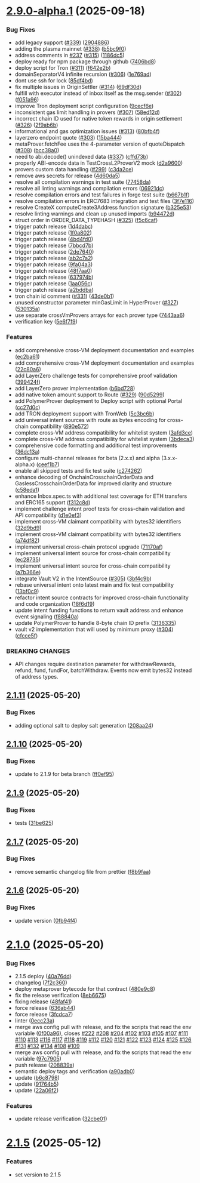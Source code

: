 # [2.9.0-alpha.1](https://github.com/eco/eco-routes/compare/v2.8.12...v2.9.0-alpha.1) (2025-09-18)


### Bug Fixes

* add legacy support ([#339](https://github.com/eco/eco-routes/issues/339)) ([2904886](https://github.com/eco/eco-routes/commit/29048868569cd98a99501c631b49f08472922a94))
* adding the plasma mainnet ([#338](https://github.com/eco/eco-routes/issues/338)) ([b5bc9f0](https://github.com/eco/eco-routes/commit/b5bc9f015856b710a1909a87e69eeef877b87eff))
* address comments in [#237](https://github.com/eco/eco-routes/issues/237) ([#315](https://github.com/eco/eco-routes/issues/315)) ([1186dc5](https://github.com/eco/eco-routes/commit/1186dc5fb80f86a01b1161ee27da2c72a723000c))
* deploy ready for npm package through github ([7406bd8](https://github.com/eco/eco-routes/commit/7406bd825d91f0f23110e3f79f04d47ad0a5d559))
* deploy script for Tron ([#311](https://github.com/eco/eco-routes/issues/311)) ([f642e2b](https://github.com/eco/eco-routes/commit/f642e2b62cc06ace73f31aed9470c64e099d0641))
* domainSeparatorV4 infinite recursion ([#306](https://github.com/eco/eco-routes/issues/306)) ([1e769ad](https://github.com/eco/eco-routes/commit/1e769ad79a902789a3276afbe93d6275366534eb))
* dont use ssh for lock ([85df4bd](https://github.com/eco/eco-routes/commit/85df4bd40e1c14faa3a935cded9c448715d854f7))
* fix multiple issues in OriginSettler ([#314](https://github.com/eco/eco-routes/issues/314)) ([69df30d](https://github.com/eco/eco-routes/commit/69df30d8039840f049265573385688f48b930e89))
* fulfill with executor instead of inbox itself as the msg.sender ([#302](https://github.com/eco/eco-routes/issues/302)) ([f051a96](https://github.com/eco/eco-routes/commit/f051a963006760daf1803d25969ff8db5f56ffec))
* improve Tron deployment script configuration ([9cecf6e](https://github.com/eco/eco-routes/commit/9cecf6edcf3ef38460d9ba1b8377d973c7e3f1c3))
* inconsistent gas limit handling in provers ([#307](https://github.com/eco/eco-routes/issues/307)) ([58ed12d](https://github.com/eco/eco-routes/commit/58ed12dbc8b9b1cc560ad90468c0f77df8876492))
* incorrect chain ID used for native token rewards in origin settlement ([#326](https://github.com/eco/eco-routes/issues/326)) ([2f9ab6b](https://github.com/eco/eco-routes/commit/2f9ab6bf2c0d40807454d9b040f78d7ac207d2b2))
* informational and gas optimization issues ([#313](https://github.com/eco/eco-routes/issues/313)) ([80bfb4f](https://github.com/eco/eco-routes/commit/80bfb4fe551e4b994c51d4aa19a7e116508ff418))
* layerzero endpoint quote ([#303](https://github.com/eco/eco-routes/issues/303)) ([15ba444](https://github.com/eco/eco-routes/commit/15ba4446b889e386a63b2a9f5a0adbd454060eea))
* metaProver.fetchFee uses the 4-parameter version of quoteDispatch ([#308](https://github.com/eco/eco-routes/issues/308)) ([bcc38a0](https://github.com/eco/eco-routes/commit/bcc38a03e1f45cbe0bbc95907f26672aac5d5bcd))
* need to abi.decode() unindexed data ([#337](https://github.com/eco/eco-routes/issues/337)) ([cffd73b](https://github.com/eco/eco-routes/commit/cffd73b21674f44f9c202faa63935d9e245299d6))
* properly ABI-encode data in TestCrossL2ProverV2 mock ([d2a9600](https://github.com/eco/eco-routes/commit/d2a96004c8505dc52f41c71c296ea129767c67dc))
* provers custom data handling ([#299](https://github.com/eco/eco-routes/issues/299)) ([c3da2ce](https://github.com/eco/eco-routes/commit/c3da2ce00431b4334dbe8ac52a0af8df43bc812d))
* remove aws secrets for release ([4d60da5](https://github.com/eco/eco-routes/commit/4d60da5b251a38b287d2da74a2bb3c38c97c88ea))
* resolve all compilation warnings in test suite ([77458da](https://github.com/eco/eco-routes/commit/77458dae2ebf4ce41b191fc50223f2f6641d663a))
* resolve all linting warnings and compilation errors ([06921dc](https://github.com/eco/eco-routes/commit/06921dc9706e0cafc7f6b73e0746dc9d7f3678db))
* resolve compilation errors and test failures in forge test suite ([b667b1f](https://github.com/eco/eco-routes/commit/b667b1fda3637a518b634a2a6087603836feb5cd))
* resolve compilation errors in ERC7683 integration and test files ([3f7e116](https://github.com/eco/eco-routes/commit/3f7e11647e28b99ea6dacd2c9b23a786638f42d6))
* resolve CreateX computeCreate3Address function signature ([b325e53](https://github.com/eco/eco-routes/commit/b325e536fb1090e86b6f2dbcbbf6163321bbccc5))
* resolve linting warnings and clean up unused imports ([b94472d](https://github.com/eco/eco-routes/commit/b94472d2c565e1a042f9ffe067b815122fbaf8aa))
* struct order in ORDER_DATA_TYPEHASH ([#325](https://github.com/eco/eco-routes/issues/325)) ([f5c6caf](https://github.com/eco/eco-routes/commit/f5c6caf072570cd57124bf28f4412809bb0debf9))
* trigger patch release ([1d4dabc](https://github.com/eco/eco-routes/commit/1d4dabc35b90cc7758cf1f9152a91687a619a457))
* trigger patch release ([1f0a802](https://github.com/eco/eco-routes/commit/1f0a802a3ff74ccb30859233741e9b30fbf5b7c2))
* trigger patch release ([4bd4fd0](https://github.com/eco/eco-routes/commit/4bd4fd07cd29cf8229460bb5587456ef6ad73e2a))
* trigger patch release ([7bbcd7b](https://github.com/eco/eco-routes/commit/7bbcd7b8c58848671577be5b873c6d7cfb84ce82))
* trigger patch release ([2de7640](https://github.com/eco/eco-routes/commit/2de76404f35b5ada864249bff55b5ca08286368b))
* trigger patch release ([ab2c7a2](https://github.com/eco/eco-routes/commit/ab2c7a2801eee099cce6f6a1ee444a1f75867260))
* trigger patch release ([9fa04a3](https://github.com/eco/eco-routes/commit/9fa04a375d29d425545b50ef03a09eab86035f14))
* trigger patch release ([48f7aa0](https://github.com/eco/eco-routes/commit/48f7aa0aa87db1168cd40f75b77c32ce9f7427e9))
* trigger patch release ([637974b](https://github.com/eco/eco-routes/commit/637974b24099e8c71a671baa9d4ed97681c8fb12))
* trigger patch release ([1aa056c](https://github.com/eco/eco-routes/commit/1aa056c00ad2979341881e51951e9db010b3a400))
* trigger patch release ([a2bddba](https://github.com/eco/eco-routes/commit/a2bddba06384790114bb4f6a2acacdde3b6f00dd))
* tron chain id comment ([#331](https://github.com/eco/eco-routes/issues/331)) ([43de0b1](https://github.com/eco/eco-routes/commit/43de0b1db5bee69ab0ee0a635d485eb589a18ddd))
* unused constructor parameter minGasLimit in HyperProver ([#327](https://github.com/eco/eco-routes/issues/327)) ([530135a](https://github.com/eco/eco-routes/commit/530135af288b302fffa31d940ea87c9b802f8f3a))
* use separate crossVmProvers arrays for each prover type ([7443aa6](https://github.com/eco/eco-routes/commit/7443aa6de6b73457c6fe30b88eab26cb9be1ae5f))
* verification key ([5e6f7f9](https://github.com/eco/eco-routes/commit/5e6f7f95507248937b2aca58f4f1bebc4cad4264))


### Features

* add comprehensive cross-VM deployment documentation and examples ([ec2ba61](https://github.com/eco/eco-routes/commit/ec2ba61ff9a67813bb6290e688e99b3f26e9f5d5))
* add comprehensive cross-VM deployment documentation and examples ([22c80a6](https://github.com/eco/eco-routes/commit/22c80a6f20d0531d25d1ffc2bdb44290f4c9ec91))
* add LayerZero challenge tests for comprehensive proof validation ([399424f](https://github.com/eco/eco-routes/commit/399424fe4fc8145213257488f3230d62ef945483))
* add LayerZero prover implementation ([b6bd728](https://github.com/eco/eco-routes/commit/b6bd728c20dbcf36293753f4f8353c556a26b931))
* add native token amount support to Route ([#329](https://github.com/eco/eco-routes/issues/329)) ([90d5299](https://github.com/eco/eco-routes/commit/90d52994b45e621a226e7d5ffc4e0d3645000bb6))
* add PolymerProver deployment to Deploy script with optional Portal ([cc27d0c](https://github.com/eco/eco-routes/commit/cc27d0c3fdfea6a8657e0a5a2e6bb7780d399a5a))
* add TRON deployment support with TronWeb ([5c3bc6b](https://github.com/eco/eco-routes/commit/5c3bc6bae3eae8f95fe015598fb1c7d15426a2df))
* add universal intent sources with route as bytes encoding for cross-chain compatibility ([890e572](https://github.com/eco/eco-routes/commit/890e572b83a9bd85e0f0d5ff610eba0566f8f936))
* complete cross-VM address compatibility for whitelist system ([3afd3ce](https://github.com/eco/eco-routes/commit/3afd3ce8eaf329e2a777ff90e84a78e3c79e8761))
* complete cross-VM address compatibility for whitelist system ([3bdeca3](https://github.com/eco/eco-routes/commit/3bdeca37ccc6d96ef43fb94ead94918eddcebbe4))
* comprehensive code formatting and additional test improvements ([36dc13a](https://github.com/eco/eco-routes/commit/36dc13a808f667198580c9a090cf2e93406f21aa))
* configure multi-channel releases for beta (2.x.x) and alpha (3.x.x-alpha.x) ([ceef1b7](https://github.com/eco/eco-routes/commit/ceef1b7c7e60882fc06fb61ca1591ee97c75f1e8))
* enable all skipped tests and fix test suite ([c274262](https://github.com/eco/eco-routes/commit/c27426230b386c804c621600a82aa118bb4585a7))
* enhance decoding of OnchainCrosschainOrderData and GaslessCrosschainOrderData for improved clarity and structure ([c58eda1](https://github.com/eco/eco-routes/commit/c58eda1bade3a90859d0cb0233938495eab19413))
* enhance Inbox.spec.ts with additional test coverage for ETH transfers and ERC165 support ([f312c8d](https://github.com/eco/eco-routes/commit/f312c8d5ea75f8c277884ed51b96083015daec9a))
* implement challenge intent proof tests for cross-chain validation and API compatibility ([d1e0ef3](https://github.com/eco/eco-routes/commit/d1e0ef3a912133b2f9f2fb06a4732747bc3ee6f2))
* implement cross-VM claimant compatibility with bytes32 identifiers ([32d9bd9](https://github.com/eco/eco-routes/commit/32d9bd9295695c2d37604da8a930917a1b70f7d5))
* implement cross-VM claimant compatibility with bytes32 identifiers ([a74df82](https://github.com/eco/eco-routes/commit/a74df8234ae5c8568aa6e60f2cd539da4d91285b))
* implement universal cross-chain protocol upgrade ([71170af](https://github.com/eco/eco-routes/commit/71170aff3fcca3746a5a88a531933c7101a02663))
* implement universal intent source for cross-chain compatibility ([ec28735](https://github.com/eco/eco-routes/commit/ec2873567186df85a11ed869e0b8853441e84f3f))
* implement universal intent source for cross-chain compatibility ([a7b366e](https://github.com/eco/eco-routes/commit/a7b366e41656e78d8078ee081bf1859a5a85d52b))
* integrate Vault V2 in the IntentSource ([#305](https://github.com/eco/eco-routes/issues/305)) ([3bf4c9b](https://github.com/eco/eco-routes/commit/3bf4c9b38a9eb47c00e379ab117160d64da9001c))
* rebase universal intent onto latest main and fix test compatibility ([13bf0c9](https://github.com/eco/eco-routes/commit/13bf0c9b92ee147bfa117b493f3a2ea13509d634))
* refactor intent source contracts for improved cross-chain functionality and code organization ([18f6d19](https://github.com/eco/eco-routes/commit/18f6d19a60675c36a796759fb9f12db828539aa8))
* update intent funding functions to return vault address and enhance event signaling ([f88840a](https://github.com/eco/eco-routes/commit/f88840a73637880b0278c4f3e0f8f6abef52546a))
* update PolymerProver to handle 8-byte chain ID prefix ([3136335](https://github.com/eco/eco-routes/commit/31363355f0bcc86ac1bbc8c07f41d9e6925d3fa6))
* vault v2 implementation that will used by minimum proxy ([#304](https://github.com/eco/eco-routes/issues/304)) ([cfcce5f](https://github.com/eco/eco-routes/commit/cfcce5f0661c77ce7990c717aa08af49af35eb86))


### BREAKING CHANGES

* API changes require destination parameter for withdrawRewards, refund, fund, fundFor, batchWithdraw. Events now emit bytes32 instead of address types.

## [2.1.11](https://github.com/eco/eco-routes/compare/v2.1.10...v2.1.11) (2025-05-20)


### Bug Fixes

* adding optional salt to deploy salt generation ([208aa24](https://github.com/eco/eco-routes/commit/208aa24d1648befca90145a92ca9635bd2508ed0))

## [2.1.10](https://github.com/eco/eco-routes/compare/v2.1.9...v2.1.10) (2025-05-20)


### Bug Fixes

* update to 2.1.9 for beta branch ([ff0ef95](https://github.com/eco/eco-routes/commit/ff0ef95f9857209a3755ad875b9d00bd182ee8c0))

## [2.1.9](https://github.com/eco/eco-routes/compare/v2.1.7...66531ff844339087beaf8be07f6958268278120c) (2025-05-20)


### Bug Fixes

* tests ([31be625](https://github.com/eco/eco-routes/commit/31be6250692c945049687c17ac72e1ea8badf5bb))

## [2.1.7](https://github.com/eco/eco-routes/compare/v2.1.6...v2.1.7) (2025-05-20)


### Bug Fixes

* remove semantic changelog file from prettier ([f8b9faa](https://github.com/eco/eco-routes/commit/f8b9faa6263c48c8bea2e60bbd493c44d5b00815))

## [2.1.6](https://github.com/eco/eco-routes/compare/v2.1.5...v2.1.6) (2025-05-20)


### Bug Fixes

* update version ([0fb94f4](https://github.com/eco/eco-routes/commit/0fb94f42ec69233e902d1de51e379d260f2361f4))

# [2.1.0](https://github.com/eco/eco-routes/compare/v2.0.5...v2.1.5) (2025-05-20)


### Bug Fixes

* 2.1.5 deploy ([40a76dd](https://github.com/eco/eco-routes/commit/40a76dd5c4220e9ef00c6482039ef859c045733c))
* changelog ([7f2c360](https://github.com/eco/eco-routes/commit/7f2c360a8e945325459d4b981fd8cdb5ba813573))
* deploy metaprover bytecode for that contract ([480e9c8](https://github.com/eco/eco-routes/commit/480e9c8951e3f63bb8fe6d37252c825edf78e625))
* fix the release verification ([8eb6675](https://github.com/eco/eco-routes/commit/8eb6675f1a5c6681ad27d469a4125268c5e75e21))
* fixing release ([48faf41](https://github.com/eco/eco-routes/commit/48faf41c8b3151f0e5155f12aca347a4cfe7b130))
* force release ([636ab44](https://github.com/eco/eco-routes/commit/636ab4462447661ce06da1325e1680f8188cfc0d))
* force release ([3fcdca7](https://github.com/eco/eco-routes/commit/3fcdca79e54c4efecd0963a9a54fde8cb8a89ccb))
* linter ([0ecc23a](https://github.com/eco/eco-routes/commit/0ecc23a54c8a490837c2ac69d5ed6dcc6d347097))
* merge aws config pull with release, and fix the scripts that read the env variable ([0f00a96](https://github.com/eco/eco-routes/commit/0f00a96444d9fb5ac9ea1cb911c6790cb3be4f49)), closes [#222](https://github.com/eco/eco-routes/issues/222) [#208](https://github.com/eco/eco-routes/issues/208) [#204](https://github.com/eco/eco-routes/issues/204) [#102](https://github.com/eco/eco-routes/issues/102) [#103](https://github.com/eco/eco-routes/issues/103) [#105](https://github.com/eco/eco-routes/issues/105) [#107](https://github.com/eco/eco-routes/issues/107) [#111](https://github.com/eco/eco-routes/issues/111) [#110](https://github.com/eco/eco-routes/issues/110) [#113](https://github.com/eco/eco-routes/issues/113) [#116](https://github.com/eco/eco-routes/issues/116) [#117](https://github.com/eco/eco-routes/issues/117) [#118](https://github.com/eco/eco-routes/issues/118) [#119](https://github.com/eco/eco-routes/issues/119) [#112](https://github.com/eco/eco-routes/issues/112) [#120](https://github.com/eco/eco-routes/issues/120) [#121](https://github.com/eco/eco-routes/issues/121) [#122](https://github.com/eco/eco-routes/issues/122) [#123](https://github.com/eco/eco-routes/issues/123) [#124](https://github.com/eco/eco-routes/issues/124) [#125](https://github.com/eco/eco-routes/issues/125) [#126](https://github.com/eco/eco-routes/issues/126) [#131](https://github.com/eco/eco-routes/issues/131) [#132](https://github.com/eco/eco-routes/issues/132) [#134](https://github.com/eco/eco-routes/issues/134) [#108](https://github.com/eco/eco-routes/issues/108) [#109](https://github.com/eco/eco-routes/issues/109)
* merge aws config pull with release, and fix the scripts that read the env variable ([97c7905](https://github.com/eco/eco-routes/commit/97c7905b7bb479a891836615affa59d01a338498))
* push release ([208839a](https://github.com/eco/eco-routes/commit/208839adbb3f037bb64b2767ae461a294a380183))
* semantic deploy tags and verification ([a90adb0](https://github.com/eco/eco-routes/commit/a90adb0431549cec11470cc304531036d40f49e3))
* update ([b6c8798](https://github.com/eco/eco-routes/commit/b6c879899bd8a798dbe305422b9c21113c7cb6bc))
* update ([91764b5](https://github.com/eco/eco-routes/commit/91764b5311d54b50901cf77e36b53602dcfb4661))
* update ([22a06f2](https://github.com/eco/eco-routes/commit/22a06f213af67470694a8616c5b679305c6fc2fc))


### Features

* update release verification ([32cbe01](https://github.com/eco/eco-routes/commit/32cbe0186c451747958c016c6919cde92d5a5a89))

# [2.1.5](https://github.com/eco/eco-routes/compare/v1.19.2-beta...d223c56ac0be194004ede1497e5971e880661710) (2025-05-12)

### Features

- set version to 2.1.5
